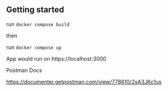 ## Getting started

run `docker compose build`

then

run `docker compose up`

App would run on https://localhost:3000


Postman Docs

https://documenter.getpostman.com/view/778610/2sA3JKc1us
